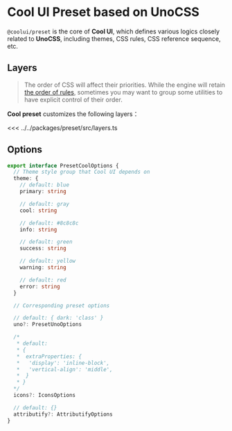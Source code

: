 # Cool UI Preset based on UnoCSS

`@coolui/preset` is the core of **Cool UI**, which defines various logics closely related to **UnoCSS**, including themes, CSS rules, CSS reference sequence, etc.

## Layers

> The order of CSS will affect their priorities. While the engine will retain [the order of rules](https://unocss.dev/config/rules#ordering), sometimes you may want to group some utilities to have explicit control of their order.

**Cool preset** customizes the following layers：

<<< ../../packages/preset/src/layers.ts

## Options

```ts
export interface PresetCoolOptions {
  // Theme style group that Cool UI depends on
  theme: {
    // default: blue
    primary: string

    // default: gray
    cool: string

    // default: #8c8c8c
    info: string

    // default: green
    success: string

    // default: yellow
    warning: string

    // default: red
    error: string
  }

  // Corresponding preset options

  // default: { dark: 'class' }
  uno?: PresetUnoOptions

  /*
   * default:
   * {
   *  extraProperties: {
   *   'display': 'inline-block',
   *   'vertical-align': 'middle',
   *  }
   * }
  */
  icons?: IconsOptions

  // default: {}
  attributify?: AttributifyOptions
}
```
